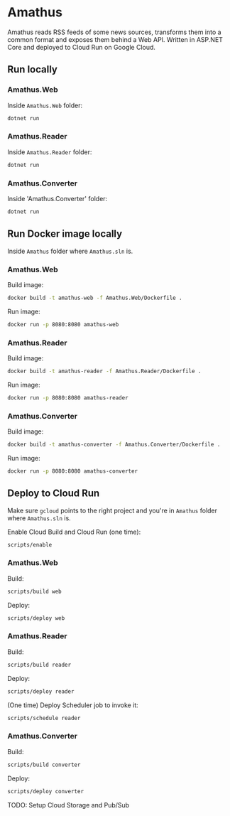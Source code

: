 # Amathus

Amathus reads RSS feeds of some news sources, transforms them into a common format and exposes them behind a Web API. Written in ASP.NET Core and deployed to Cloud Run on Google Cloud.

## Run locally

### Amathus.Web

Inside `Amathus.Web` folder:

```bash
dotnet run
```

### Amathus.Reader

Inside `Amathus.Reader` folder:

```bash
dotnet run
```

### Amathus.Converter

Inside 'Amathus.Converter' folder:

```bash
dotnet run
```

## Run Docker image locally

Inside `Amathus` folder where `Amathus.sln` is.

### Amathus.Web

Build image:

```bash
docker build -t amathus-web -f Amathus.Web/Dockerfile .
```

Run image:

```bash
docker run -p 8080:8080 amathus-web
```

### Amathus.Reader

Build image:

```bash
docker build -t amathus-reader -f Amathus.Reader/Dockerfile .
```

Run image:

```bash
docker run -p 8080:8080 amathus-reader
```

### Amathus.Converter

Build image:

```bash
docker build -t amathus-converter -f Amathus.Converter/Dockerfile .
```

Run image:

```bash
docker run -p 8080:8080 amathus-converter
```

## Deploy to Cloud Run

Make sure `gcloud` points to the right project and you're in `Amathus` folder where `Amathus.sln` is.

Enable Cloud Build and Cloud Run (one time):

```bash
scripts/enable
```

### Amathus.Web

Build:

```bash
scripts/build web
```

Deploy:

```bash
scripts/deploy web
```

### Amathus.Reader

Build:

```bash
scripts/build reader
```

Deploy:

```bash
scripts/deploy reader
```

(One time) Deploy Scheduler job to invoke it:

```bash
scripts/schedule reader
```

### Amathus.Converter

Build:

```bash
scripts/build converter
```

Deploy:

```bash
scripts/deploy converter
```

TODO: Setup Cloud Storage and Pub/Sub

